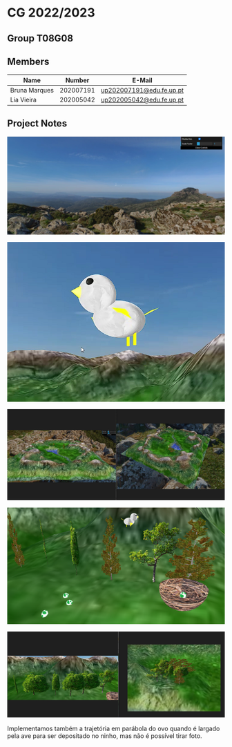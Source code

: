 # CG 2022/2023

## Group T08G08

## Members

| Name             | Number    | E-Mail             |
| ---------------- | --------- | ------------------ |
| Bruna Marques      | 202007191 | up202007191@edu.fe.up.pt               |
| Lia Vieira        | 202005042 | up202005042@edu.fe.up.pt                |

## Project Notes

![Screenshot 1](screenshots/project-t08g08-1.png)

![Screenshot 2](screenshots/project-t08g08-2.png)

![Screenshot 3](screenshots/project-t08g08-3.png)

![Screenshot 4](screenshots/project-t08g08-4.png)

![Screenshot 5](screenshots/project-t08g08-5.png)

Implementamos também a trajetória em parábola do ovo quando é largado pela ave para ser depositado no ninho, mas não é possível tirar foto.


